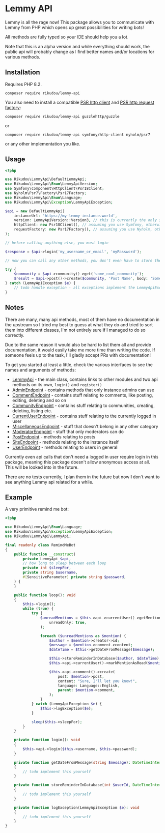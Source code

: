 # Lemmy API

Lemmy is all the rage now! This package allows you to communicate with Lemmy from PHP which opens up great possibilities
for writing bots!

All methods are fully typed so your IDE should help you a lot.

Note that this is an alpha version and while everything should work, the public api will probably change as I 
find better names and/or locations for various methods.

## Installation

Requires PHP 8.2.

`composer require rikudou/lemmy-api`

You also need to install a compatible [PSR http client](https://packagist.org/providers/psr/http-client-implementation)
and [PSR http request factory](https://packagist.org/providers/psr/http-factory-implementation):

`composer require rikudou/lemmy-api guzzlehttp/guzzle`

or 

`composer require rikudou/lemmy-api symfony/http-client nyholm/psr7`

or any other implementation you like.

## Usage

```php
<?php

use Rikudou\LemmyApi\DefaultLemmyApi;
use Rikudou\LemmyApi\Enum\LemmyApiVersion;
use Symfony\Component\HttpClient\Psr18Client;
use Nyholm\Psr7\Factory\Psr17Factory;
use Rikudou\LemmyApi\Enum\Language;
use Rikudou\LemmyApi\Exception\LemmyApiException;

$api = new DefaultLemmyApi(
    instanceUrl: 'https://my-lemmy-instance.world', 
    version: LemmyApiVersion::Version3, // this is currently the only supported version
    httpClient: new Psr18Client(), // assuming you use Symfony, otherwise provide any other implementation
    requestFactory: new Psr17Factory(), // assuming you use Nyholm, otherwise provide any other implementation,
);

// before calling anything else, you must login

$response = $api->login('my_username_or_email', 'myPassword');

// now you can call any other methods, you don't even have to store the $response result, you are logged in automatically

try {
    $community = $api->community()->get('some_cool_community');
    $result = $api->post()->create($community, 'Post Name', body: 'Some content', language: Language::English);
} catch (LemmyApiException $e) {
    // todo handle exception - all exceptions implement the LemmyApiException interface
}
```

## Notes

There are many, many api methods, most of them have no documentation in the upstream so I tried my best to guess
at what they do and tried to sort them into different classes, I'm not entirely sure if I managed to do so correctly.

Due to the same reason it would also be hard to list them all and provide documentation, it would easily take me more
time than writing the code.
If someone feels up to the task, I'll gladly accept PRs with documentation!

To get you started at least a little, check the various interfaces to see the names and arguments of methods:

- [LemmyApi](src/LemmyApi.php) - the main class, contains links to other modules and two api methods on its own, `login()`
and `register()`
- [AdminEndpoint](src/Endpoint/AdminEndpoint.php) - contains methods that only instance admins can use
- [CommentEndpoint](src/Endpoint/CommentEndpoint.php) - contains stuff relating to comments, like posting, editing, deleting and so on
- [CommunityEndpoint](src/Endpoint/CommunityEndpoint.php) - contains stuff relating to communities, creating, deleting, listing etc.
- [CurrentUserEndpoint](src/Endpoint/CurrentUserEndpoint.php) - contains stuff relating to the currently logged in user
- [MiscellaneousEndpoint](src/Endpoint/MiscellaneousEndpoint.php) - stuff that doesn't belong in any other category
- [ModeratorEndpoint](src/Endpoint/ModeratorEndpoint.php) - stuff that only moderators can do
- [PostEndpoint](src/Endpoint/PostEndpoint.php) - methods relating to posts
- [SiteEndpoint](src/Endpoint/SiteEndpoint.php) - methods relating to the instance itself
- [UserEndpoint](src/Endpoint/UserEndpoint.php) - methods relating to users in general

Currently even api calls that don't need a logged in user require login in this package, meaning this package
doesn't allow anonymous access at all.
This will be looked into in the future.

There are no tests currently, I plan them in the future but now I don't want to see anything Lemmy api related for
a while.

## Example

A very primitive remind me bot:

```php
<?php

use Rikudou\LemmyApi\Enum\Language;
use Rikudou\LemmyApi\Exception\LemmyApiException;
use Rikudou\LemmyApi\LemmyApi;

final readonly class RemindMeBot
{
    public function __construct(
        private LemmyApi $api,
        // how long to sleep between each loop
        private int $sleepFor,
        private string $username,
        #[SensitiveParameter] private string $password,
    ) {
    }

    public function loop(): void
    {
        $this->login();
        while (true) {
            try {
                $unreadMentions = $this->api->currentUser()->getMentions(
                    unreadOnly: true,
                );

                foreach ($unreadMentions as $mention) {
                    $author = $mention->creator->id;
                    $message = $mention->comment->content;
                    $dateTime = $this->getDateFromMessage($message);

                    $this->storeReminderInDatabase($author, $dateTime);
                    $this->api->currentUser()->markMentionAsRead($mention->personMention);

                    $this->api->comment()->create(
                        post: $mention->post,
                        content: "Sure, I'll let you know!",
                        language: Language::English,
                        parent: $mention->comment,
                    );
                }
            } catch (LemmyApiException $e) {
                $this->logException($e);
            }

            sleep($this->sleepFor);
        }
    }

    private function login(): void
    {
        $this->api->login($this->username, $this->password);
    }

    private function getDateFromMessage(string $message): DateTimeInterface
    {
        // todo implement this yourself
    }

    private function storeReminderInDatabase(int $userId, DateTimeInterface $dateTime): void
    {
        // todo implement this yourself
    }

    private function logException(LemmyApiException $e): void
    {
        // todo implement this yourself
    }
}
```
